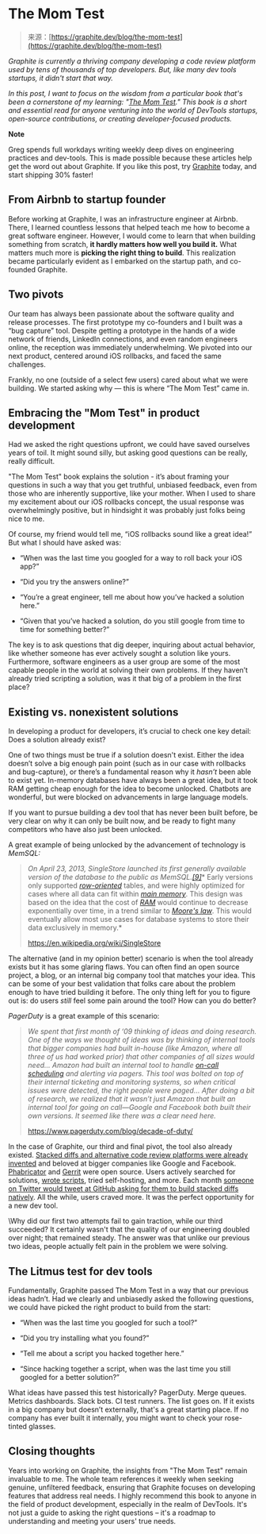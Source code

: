 <!--yml
category: 未分类
date: 2024-05-27 15:02:50
-->

# The Mom Test

> 来源：[https://graphite.dev/blog/the-mom-test](https://graphite.dev/blog/the-mom-test)

*Graphite is currently a thriving company developing a code review platform used by tens of thousands of top developers. But, like many dev tools startups, it didn't start that way.*

*In this post, I want to focus on the wisdom from a particular book that's been a cornerstone of my learning: "*[*The Mom Test*](https://www.google.com/search?q=the+mom+test+goodreads&rlz=1C5CHFA_enUS877US877&oq=the+mom+test+goodrea&gs_lcrp=EgZjaHJvbWUqBwgAEAAYgAQyBwgAEAAYgAQyBggBEEUYOdIBCDMyNTdqMGo5qAIAsAIA&sourceid=chrome&ie=UTF-8)*." This book is a short and essential read for anyone venturing into the world of DevTools startups, open-source contributions, or creating developer-focused products.*

**Note**

Greg spends full workdays writing weekly deep dives on engineering practices and dev-tools. This is made possible because these articles help get the word out about Graphite. If you like this post, try [Graphite](https://graphite.dev?utm_source=blog-note) today, and start shipping 30% faster!

## **From Airbnb to startup founder**[](/blog/the-mom-test?utm_source=weeklyfoo&utm_medium=web&utm_campaign=weeklyfoo-16&ref=weeklyfoo#from-airbnb-to-startup-founder)

Before working at Graphite, I was an infrastructure engineer at Airbnb. There, I learned countless lessons that helped teach me how to become a great software engineer. However, I would come to learn that when building something from scratch, **it hardly matters how well you build it.** What matters much more is **picking the right thing to build**. This realization became particularly evident as I embarked on the startup path, and co-founded Graphite.

## **Two pivots**[](/blog/the-mom-test?utm_source=weeklyfoo&utm_medium=web&utm_campaign=weeklyfoo-16&ref=weeklyfoo#two-pivots)

Our team has always been passionate about the software quality and release processes. The first prototype my co-founders and I built was a “bug capture” tool. Despite getting a prototype in the hands of a wide network of friends, LinkedIn connections, and even random engineers online, the reception was immediately underwhelming. We pivoted into our next product, centered around iOS rollbacks, and faced the same challenges.

Frankly, no one (outside of a select few users) cared about what we were building. We started asking why — this is where “The Mom Test” came in.

## **Embracing the "Mom Test" in product development**[](/blog/the-mom-test?utm_source=weeklyfoo&utm_medium=web&utm_campaign=weeklyfoo-16&ref=weeklyfoo#embracing-the-mom-test-in-product-development)

Had we asked the right questions upfront, we could have saved ourselves years of toil. It might sound silly, but asking good questions can be really, really difficult.

"The Mom Test" book explains the solution - it’s about framing your questions in such a way that you get truthful, unbiased feedback, even from those who are inherently supportive, like your mother. When I used to share my excitement about our iOS rollbacks concept, the usual response was overwhelmingly positive, but in hindsight it was probably just folks being nice to me.

Of course, my friend would tell me, “iOS rollbacks sound like a great idea!” But what I should have asked was:

*   “When was the last time you googled for a way to roll back your iOS app?”

*   “Did you try the answers online?”

*   “You’re a great engineer, tell me about how you’ve hacked a solution here.”

*   “Given that you’ve hacked a solution, do you still google from time to time for something better?”

The key is to ask questions that dig deeper, inquiring about actual behavior, like whether someone has ever actively sought a solution like yours. Furthermore, software engineers as a user group are some of the most capable people in the world at solving their own problems. If they haven’t already tried scripting a solution, was it that big of a problem in the first place?

## **Existing vs. nonexistent solutions**[](/blog/the-mom-test?utm_source=weeklyfoo&utm_medium=web&utm_campaign=weeklyfoo-16&ref=weeklyfoo#existing-vs-nonexistent-solutions)

In developing a product for developers, it’s crucial to check one key detail: Does a solution already exist?

One of two things must be true if a solution doesn't exist. Either the idea doesn’t solve a big enough pain point (such as in our case with rollbacks and bug-capture), or there’s a fundamental reason why it *hasn’t* been able to exist yet. In-memory databases have always been a great idea, but it took RAM getting cheap enough for the idea to become unlocked. Chatbots are wonderful, but were blocked on advancements in large language models.

If you want to pursue building a dev tool that has never been built before, be very clear on why it can only be built now, and be ready to fight many competitors who have also just been unlocked.

A great example of being unlocked by the advancement of technology is *MemSQL:*

> *On April 23, 2013, SingleStore launched its first generally available version of the database to the public as MemSQL.*[*[9]*](https://en.wikipedia.org/wiki/SingleStore#cite_note-appdeveloper-9)* Early versions only supported *[*row-oriented*](https://en.wikipedia.org/wiki/Column-oriented_DBMS#Row-oriented_systems)* tables, and were highly optimized for cases where all data can fit within *[*main memory*](https://en.wikipedia.org/wiki/Computer_memory)*. This design was based on the idea that the cost of *[*RAM*](https://en.wikipedia.org/wiki/Random-access_memory)* would continue to decrease exponentially over time, in a trend similar to *[*Moore's law*](https://en.wikipedia.org/wiki/Moore%27s_law)*. This would eventually allow most use cases for database systems to store their data exclusively in memory.*
> 
> https://en.wikipedia.org/wiki/SingleStore

The alternative (and in my opinion better) scenario is when the tool already exists but it has some glaring flaws. You can often find an open source project, a blog, or an internal big company tool that matches your idea. This can be some of your best validation that folks care about the problem enough to have tried building it before. The only thing left for you to figure out is: do users *still* feel some pain around the tool? How can you do better?

*PagerDuty* is a great example of this scenario:

> *We spent that first month of ‘09 thinking of ideas and doing research. One of the ways we thought of ideas was by thinking of internal tools that bigger companies had built in-house (like Amazon, where all three of us had worked prior) that other companies of all sizes would need… Amazon had built an internal tool to handle *[*on-call scheduling*](https://support.pagerduty.com/docs/first-schedule)* and alerting via pagers. This tool was bolted on top of their internal ticketing and monitoring systems, so when critical issues were detected, the right people were paged… After doing a bit of research, we realized that it wasn’t just Amazon that built an internal tool for going on call—Google and Facebook both built their own versions. It seemed like there was a clear need here.*
> 
> https://www.pagerduty.com/blog/decade-of-duty/

In the case of Graphite, our third and final pivot, the tool also already existed. [Stacked diffs and alternative code review platforms were already invented](https://jg.gg/2018/09/29/stacked-diffs-versus-pull-requests/) and beloved at bigger companies like Google and Facebook. [Phabricator](https://www.phacility.com/phabricator/) and [Gerrit](https://www.gerritcodereview.com/) were open source. Users actively searched for solutions, [wrote scripts](https://github.com/ejoffe/spr), tried self-hosting, and more. Each month [someone on Twitter would tweet at GitHub asking for them to build stacked diffs natively](https://twitter.com/acdlite/status/1255640994239766528?lang=en). All the while, users craved more. It was the perfect opportunity for a new dev tool.

\Why did our first two attempts fail to gain traction, while our third succeeded? It certainly wasn't that the quality of our engineering doubled over night; that remained steady. The answer was that unlike our previous two ideas, people actually felt pain in the problem we were solving.

## **The Litmus test for dev tools**[](/blog/the-mom-test?utm_source=weeklyfoo&utm_medium=web&utm_campaign=weeklyfoo-16&ref=weeklyfoo#the-litmus-test-for-dev-tools)

Fundamentally, Graphite passed The Mom Test in a way that our previous ideas hadn’t. Had we clearly and unbiasedly asked the following questions, we could have picked the right product to build from the start:

*   “When was the last time you googled for such a tool?”

*   “Did you try installing what you found?”

*   “Tell me about a script you hacked together here.”

*   “Since hacking together a script, when was the last time you still googled for a better solution?”

What ideas have passed this test historically? PagerDuty. Merge queues. Metrics dashboards. Slack bots. CI test runners. The list goes on. If it exists in a big company but doesn’t externally, that's a great starting place. If no company has ever built it internally, you might want to check your rose-tinted glasses.

## **Closing thoughts**[](/blog/the-mom-test?utm_source=weeklyfoo&utm_medium=web&utm_campaign=weeklyfoo-16&ref=weeklyfoo#closing-thoughts)

Years into working on Graphite, the insights from "The Mom Test" remain invaluable to me. The whole team references it weekly when seeking genuine, unfiltered feedback, ensuring that Graphite focuses on developing features that address real needs. I highly recommend this book to anyone in the field of product development, especially in the realm of DevTools. It's not just a guide to asking the right questions – it's a roadmap to understanding and meeting your users' true needs.